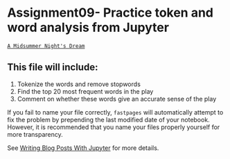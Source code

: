 # Assignment09- Practice token and word analysis from Jupyter

[`A Midsummer Night's Dream`](http://shakespeare.mit.edu/midsummer/full.html) 
## This file will include:
1. Tokenize the words and remove stopwords
2. Find the top 20 most frequent words in the play
3. Comment on whether these words give an accurate sense of the play


If you fail to name your file correctly, `fastpages` will automatically attempt to fix the problem by prepending the last modified date of your notebook. However, it is recommended that you name your files properly yourself for more transparency.

See [Writing Blog Posts With Jupyter](https://github.com/fastai/fastpages#writing-blog-posts-with-jupyter) for more details.
